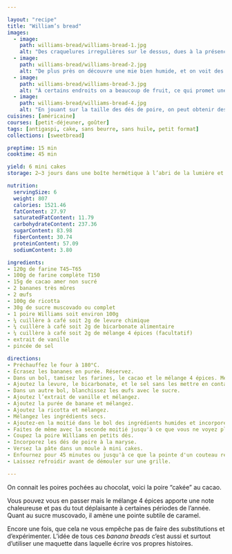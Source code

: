 ```yaml
---

layout: "recipe"
title: "William’s bread"
images:
  - image:
    path: williams-bread/williams-bread-1.jpg
    alt: "Des craquelures irregulières sur le dessus, dues à la présence des morceaux de poire."
  - image:
    path: williams-bread/williams-bread-2.jpg
    alt: "De plus près on découvre une mie bien humide, et on voit des morceaux de fruit carrément ressortir."
  - image:
    path: williams-bread/williams-bread-3.jpg
    alt: "À certains endroits on a beaucoup de fruit, ce qui promet une bouchée bien sucrée."
  - image:
    path: williams-bread/williams-bread-4.jpg
    alt: "En jouant sur la taille des dés de poire, on peut obtenir des textures plus ou moins fondantes ou craquantes."
cuisines: [américaine]
courses: [petit-déjeuner, goûter]
tags: [antigaspi, cake, sans beurre, sans huile, petit format]
collections: [sweetbread]

preptime: 15 min
cooktime: 45 min

yield: 6 mini cakes
storage: 2–3 jours dans une boîte hermétique à l’abri de la lumière et de la chaleur. 5 jours au frigo. 2 mois au congélateur.

nutrition:
  servingSize: 6
  weight: 807
  calories: 1521.46
  fatContent: 27.97
  saturatedFatContent: 11.79
  carbohydrateContent: 237.36
  sugarContent: 83.98
  fiberContent: 30.74
  proteinContent: 57.09
  sodiumContent: 3.80

ingredients:
- 120g de farine T45–T65
- 100g de farine complète T150
- 15g de cacao amer non sucré
- 2 bananes très mûres
- 2 œufs
- 100g de ricotta
- 30g de sucre muscovado ou complet
- 1 poire Williams soit environ 100g
- ¼ cuillère à café soit 2g de levure chimique
- ¼ cuillère à café soit 2g de bicarbonate alimentaire
- ¼ cuillère à café soit 2g de mélange 4 épices (facultatif)
- extrait de vanille
- pincée de sel

directions:
- Préchauffez le four à 180°C.
- Écrasez les bananes en purée. Réservez.
- Dans un bol, tamisez les farines, le cacao et le mélange 4 épices. Mélangez. 
- Ajoutez la levure, le bicarbonate, et le sel sans les mettre en contact.
- Dans un autre bol, blanchissez les œufs avec le sucre. 
- Ajoutez l’extrait de vanille et mélangez. 
- Ajoutez la purée de banane et mélangez. 
- Ajoutez la ricotta et mélangez. 
- Mélangez les ingrédients secs. 
- Ajoutez-en la moitié dans le bol des ingrédients humides et incorporez délicatement à la maryse. 
- Faites de même avec la seconde moitié jusqu'à ce que vous ne voyez plus de grumeaux.
- Coupez la poire Williams en petits dés.
- Incorporez les dés de poire à la maryse.
- Versez la pâte dans un moule à mini cakes.
- Enfournez pour 45 minutes ou jusqu'à ce que la pointe d'un couteau ressorte avec quelques flocons de mie. 
- Laissez refroidir avant de démouler sur une grille. 

---
```


On connait les poires pochées au chocolat, voici la poire “cakée” au cacao.

Vous pouvez vous en passer mais le mélange 4 épices apporte une note chaleureuse et pas du tout déplaisante à certaines périodes de l’année. Quant au sucre muscovado, il amène une pointe subtile de caramel. 

Encore une fois, que cela ne vous empêche pas de faire des substitutions et d’expérimenter. L’idée de tous ces <i lang="en">banana breads</i> c’est aussi et surtout d’utiliser une maquette dans laquelle écrire vos propres histoires.